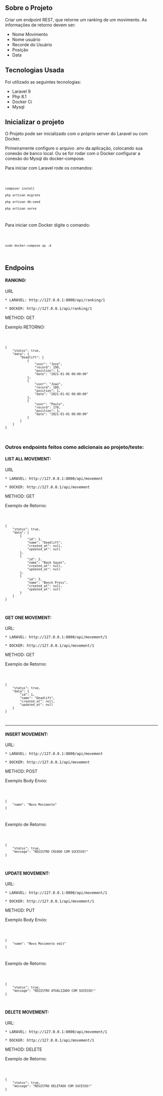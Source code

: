 ## Sobre o Projeto 
Criar um endpoint REST, que retorne um ranking de um movimento. As informações de retorno devem ser:
 * Nome Movimento
 * Nome usuário 
 * Recorde do Usuário
 * Posição
 * Data


## Tecnologias Usada 
Foi utilizado as seguintes tecnologias: 

* Laravel 9 
* Php 8.1
* Docker Ci 
* Mysql 

## Inicializar o projeto 
O Projeto pode ser inicializado com o próprio server do Laravel ou com Docker. 

Primeiramente configure o arquivo .env da aplicação, colocando sua conexão de banco local. 
Ou se for rodar com o Docker configurar a conexão do Mysql do docker-compose.

Para iniciar com Laravel rode os comandos:

<code>
    
    composer install 
    
    php artisan migrate 
    
    php artisan db:seed
    
    php artisan serve
    
</code>

Para iniciar com Docker digite o comando: 

<code>
    
    sudo docker-compose up -d
    
</code>


## Endpoins

#### RANKING:

URL 

    * LARAVEL: http://127.0.0.1:8000/api/ranking/1 
    
    * DOCKER: http://127.0.0.1/api/ranking/1 
    

METHOD: GET 

Exemplo RETORNO:

<code>

    {
        "status": true,
        "data": {
            "Deadlift": [
                {
                    "user": "Jose",
                    "record": 190,
                    "position": 1,
                    "date": "2021-01-06 00:00:00"
                },
                {
                    "user": "Joao",
                    "record": 180,
                    "position": 1,
                    "date": "2021-01-02 00:00:00"
                },
                {
                    "user": "Paulo",
                    "record": 170,
                    "position": 1,
                    "date": "2021-01-01 00:00:00"
                }
            ]
        }
    }

</code>


### Outros endpoints feitos como adicionais ao projeto/teste:

#### LIST ALL MOVEMENT:
URL 

    * LARAVEL: http://127.0.0.1:8000/api/movement 
    
    * DOCKER: http://127.0.0.1/api/movement 
    

METHOD: GET 

Exemplo de Retorno:

<code>

    {
        "status": true,
        "data": [
            {
                "id": 1,
                "name": "Deadlift",
                "created_at": null,
                "updated_at": null
            },
            {
                "id": 2,
                "name": "Back Squat",
                "created_at": null,
                "updated_at": null
            },
            {
                "id": 3,
                "name": "Bench Press",
                "created_at": null,
                "updated_at": null
            }
        ]
    }

</code>

#### GET ONE MOVEMENT:

URL:

    * LARAVEL: http://127.0.0.1:8000/api/movement/1
    
    * DOCKER: http://127.0.0.1/api/movement/1
    

METHOD: GET 

Exemplo de Retorno:

<code>

    {
        "status": true,
        "data": {
            "id": 1,
            "name": "Deadlift",
            "created_at": null,
            "updated_at": null
        }
    }

</code>

<hr>

#### INSERT MOVEMENT:

URL:

    * LARAVEL: http://127.0.0.1:8000/api/movement
    
    * DOCKER: http://127.0.0.1/api/movement
    

METHOD: POST 

Exemplo Body Envio: 

<code>

    {
        "name": "Novo Movimento"
    }

</code>


Exemplo de Retorno:

<code>

    {
        "status": true,
        "message": "REGISTRO CRIADO COM SUCESSO!"
    }

</code>



#### UPDATE MOVEMENT:

URL:

    * LARAVEL: http://127.0.0.1:8000/api/movement/1
    
    * DOCKER: http://127.0.0.1/api/movement/1
    

METHOD: PUT 

Exemplo Body Envio: 

<code>

    {
        "name": "Novo Movimento edit"
    }

</code>


Exemplo de Retorno:

<code>

    {
        "status": true,
        "message": "REGISTRO ATUALIZADO COM SUCESSO!"
    }

</code>



#### DELETE MOVEMENT:

URL:

    * LARAVEL: http://127.0.0.1:8000/api/movement/1
    
    * DOCKER: http://127.0.0.1/api/movement/1
    

METHOD: DELETE 


Exemplo de Retorno:

<code>

    {
        "status": true,
        "message": "REGISTRO DELETADO COM SUCESSO!"
    }

</code>



